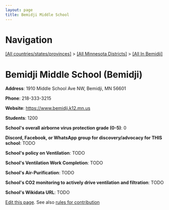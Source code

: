 ```yaml
---
layout: page
title: Bemidji Middle School
---
```

# Navigation

[[All countries/states/provinces]](../../..) > [[All Minnesota Districts]](../..) > [[All In Bemidji]](..)

# Bemidji Middle School (Bemidji)

**Address**: 1910 Middle School Ave NW, Bemidji, MN 56601

**Phone**: 218-333-3215

**Website**: <https://www.bemidji.k12.mn.us>

**Students**: 1200

**School's overall airborne virus protection grade (0-5)**: 0

**Discord, Facebook, or WhatsApp group for discovery/advocacy for THIS school**: TODO

**School's policy on Ventilation**: TODO

**School's Ventilation Work Completion**: TODO

**School's Air-Purification**: TODO

**School's CO2 monitoring to actively drive ventilation and filtration**: TODO

**School's Wikidata URL**: TODO


[Edit this page](https://github.com/ventilate-schools/MN/edit/main/./Bemidji/Bemidji_Middle_School.md). See also [rules for contribution](../../../contribution-rules/)